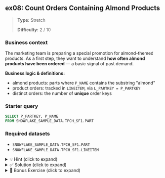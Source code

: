## ex08: Count Orders Containing Almond Products

> **Type:** Stretch  
>
> **Difficulty:** 2 / 10

### Business context
The marketing team is preparing a special promotion for almond-themed products. As a first step, they want to understand **how often almond products have been ordered** — a basic signal of past demand.

**Business logic & definitions:**
* almond products: parts where `P_NAME` contains the substring "almond"
* product orders: tracked in `LINEITEM`, via `L_PARTKEY = P_PARTKEY`
* distinct orders: the number of **unique** order keys 

### Starter query
```sql
SELECT P_PARTKEY, P_NAME
FROM SNOWFLAKE_SAMPLE_DATA.TPCH_SF1.PART
```

### Required datasets

* `SNOWFLAKE_SAMPLE_DATA.TPCH_SF1.PART`
* `SNOWFLAKE_SAMPLE_DATA.TPCH_SF1.LINEITEM`

<details>
<summary>💡 Hint (click to expand)</summary>

#### How to think about it

You need to:
1. Identify all `PART`s where the name contains “almond” (case-insensitive match)
2. Join to `LINEITEM` to see which orders included those parts
3. Count how many **distinct orders** that represents

You can use `COUNT(DISTINCT …)` to avoid double-counting the same order if it included multiple almond items.

#### Helpful SQL concepts

`ILIKE`, `JOIN`, `COUNT(DISTINCT …)`

```sql
-- General logic
SELECT COUNT(DISTINCT order_id)
FROM part
JOIN lineitem ON part.key = lineitem.key
WHERE part.name ILIKE '%almond%';
```

#### 💡 Tip: `LIKE` vs `ILIKE`

Snowflake’s `LIKE` is case-sensitive — it won’t match `'Almond'` if you search for `'almond'`.  
Use `ILIKE` to make your search case-insensitive.

</details>

<details>
<summary>✅ Solution (click to expand)</summary>

#### Working query

```sql
SELECT COUNT(DISTINCT L.L_ORDERKEY) AS almond_order_count
FROM SNOWFLAKE_SAMPLE_DATA.TPCH_SF1.PART P
JOIN SNOWFLAKE_SAMPLE_DATA.TPCH_SF1.LINEITEM L
  ON P.P_PARTKEY = L.L_PARTKEY
WHERE P.P_NAME ILIKE '%almond%';
```

#### Why this works

This query finds all line items tied to almond parts, then counts the number of **unique order keys** across those items — giving us a de-duplicated count of how many orders involved almond products.

#### Business answer

There are a number of distinct past orders involving almond-themed products — supporting the idea that there’s pre-existing customer interest.

#### Take-aways

* `ILIKE` allows case-insensitive filtering for substrings
* Use `ILIKE` when you want to match patterns regardless of upper/lowercase — unlike `LIKE`, which is case-sensitive
* `COUNT(DISTINCT …)` is key when counting unique entities across multiple rows

</details>

<details>
<summary>🎁 Bonus Exercise (click to expand)</summary>

Instead of counting orders, try listing the **top 5 almond-related parts** by number of line items.

Hint: group by `P_NAME`, then use `COUNT(*)`, `ORDER BY`, and `LIMIT`.

</details>
